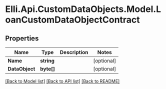 # Elli.Api.CustomDataObjects.Model.LoanCustomDataObjectContract
## Properties

Name | Type | Description | Notes
------------ | ------------- | ------------- | -------------
**Name** | **string** |  | [optional] 
**DataObject** | **byte[]** |  | [optional] 

[[Back to Model list]](../README.md#documentation-for-models) [[Back to API list]](../README.md#documentation-for-api-endpoints) [[Back to README]](../README.md)

